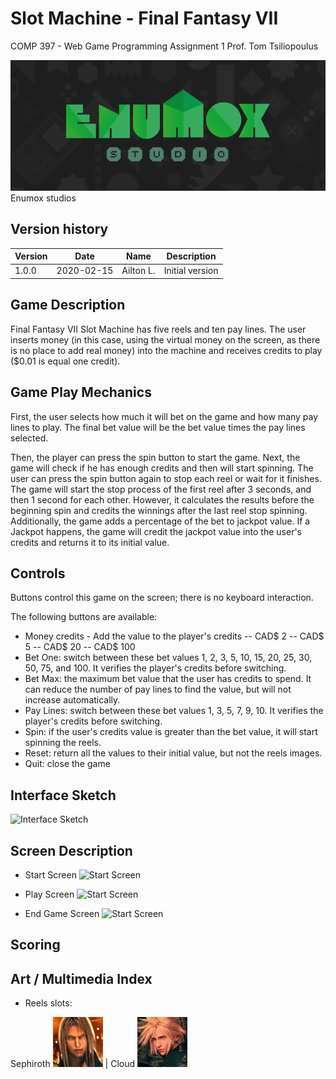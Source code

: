 # Slot Machine - Final Fantasy VII

COMP 397 - Web Game Programming
Assignment 1
Prof. Tom Tsiliopoulus

![Enumox Logo](/Assets/images/companyLogo.png)
Enumox studios

## Version history

| Version | Date       | Name      | Description     |
| ------- | ---------- | --------- | --------------- |
| 1.0.0   | 2020-02-15 | Ailton L. | Initial version |

## Game Description

Final Fantasy VII Slot Machine has five reels and ten pay lines. The user inserts money (in this case, using the virtual money on the screen, as there is no place to add real money) into the machine and receives credits to play (\$0.01 is equal one credit).

## Game Play Mechanics

First, the user selects how much it will bet on the game and how many pay lines to play. The final bet value will be the bet value times the pay lines selected.

Then, the player can press the spin button to start the game. Next, the game will check if he has enough credits and then will start spinning. The user can press the spin button again to stop each reel or wait for it finishes. The game will start the stop process of the first reel after 3 seconds, and then 1 second for each other. However, it calculates the results before the beginning spin and credits the winnings after the last reel stop spinning. Additionally, the game adds a percentage of the bet to jackpot value. If a Jackpot happens, the game will credit the jackpot value into the user's credits and returns it to its initial value.

## Controls

Buttons control this game on the screen; there is no keyboard interaction.

The following buttons are available:

- Money credits - Add the value to the player's credits
  -- CAD$ 2
-- CAD$ 5
  -- CAD$ 20
-- CAD$ 100
- Bet One: switch between these bet values 1, 2, 3, 5, 10, 15, 20, 25, 30, 50, 75, and 100. It verifies the player's credits before switching.
- Bet Max: the maximum bet value that the user has credits to spend. It can reduce the number of pay lines to find the value, but will not increase automatically.
- Pay Lines: switch between these bet values 1, 3, 5, 7, 9, 10. It verifies the player's credits before switching.
- Spin: if the user's credits value is greater than the bet value, it will start spinning the reels.
- Reset: return all the values to their initial value, but not the reels images.
- Quit: close the game

## Interface Sketch

![Interface Sketch](/Assets/images/sketch.png)

## Screen Description

- Start Screen
  ![Start Screen](/Assets/images/startScreen.png)

- Play Screen
  ![Start Screen](/Assets/images/playScreen.png)

- End Game Screen
  ![Start Screen](/Assets/images/endScreen.png)

## Scoring

## Art / Multimedia Index

- Reels slots:

Sephiroth ![Sephiroth](/Assets/images/Sephiroth.png) | Cloud ![Cloud](/Assets/images/Cloud.png)
